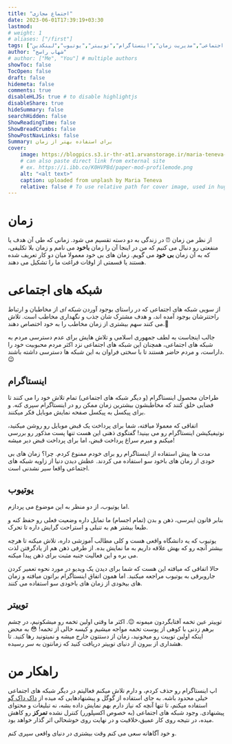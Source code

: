 ```yaml
---
title: "اجتماع مجازی"
date: 2023-06-01T17:39:19+03:30
lastmod: 
# weight: 1
# aliases: ["/first"]
tags: ["شبکه های اجتماعی","مدیریت زمان","اینستاگرام","توییتر","یوتیوب","لینکدین"]
author: "شهاب راسخ"
# author: ["Me", "You"] # multiple authors
showToc: false
TocOpen: false
draft: false
hidemeta: false
comments: true
disableHLJS: true # to disable highlightjs
disableShare: true
hideSummary: false
searchHidden: false
ShowReadingTime: false
ShowBreadCrumbs: false
ShowPostNavLinks: false
Summary: برای استفاده بهتر از زمان
cover:
    image: https://blogpics.s3.ir-thr-at1.arvanstorage.ir/maria-teneva-ag-iDbS3Oog-unsplash.jpg
    # can also paste direct link from external site
    # ex. https://i.ibb.co/K0HVPBd/paper-mod-profilemode.png
    alt: "<alt text>"
    caption: uploaded from unplash by Maria Teneva
    relative: false # To use relative path for cover image, used in hugo Page-bundles
---
```


# زمان
از نظر من زمان ⏰ در زندگی به دو دسته تقسیم می شود. زمانی که طی آن هدف یا منفعتی رو دنبال می کنیم که من در اینجا آن را زمان **باخود** می نامم و زمان بلا تکلیفی، که به آن زمان **بی خود** می گویم. زمان های بی خود معمولا میان دو کار تعریف شده هستند یا قسمتی از اوقات فراغت ما را تشکیل می دهند.

# شبکه های اجتماعی
از سویی شبکه های اجتماعی که در راستای بوجود آوردن *شبکه ای* از مخاطبان و ارتباط راحتترشان بوجود آمده اند، و هدف مشترک شان جذب و نگهداری مخاطب است. تلاش می کنند سهم بیشتری از زمان مخاطب را به خود اختصاص دهند.🤔

جالب اینجاست به لطف جمهوری اسلامی و تلاش هایش برای عدم دسترسی مردم به شبکه های اجتماعی، همچنان این شبکه های اجتماعی نزد اکثر مردم محبوبیت خود را داراست، و مردم حاضر هستند تا با سختی فراوان به این شبکه ها دسترسی داشته باشند.😉


## اینستاگرام
طراحان محصول اینستاگرام (و دیگر شبکه های اجتماعی) تمام تلاش خود را می کنند تا فضایی خلق کنند که مخاطبشون بیشترین زمان ممکن رو در اینستاگرام سپری کنه. و برای پیکسل به پیکسل صفحه نمایش موبایل فکر میکنند.

اتفاقی که معمولا میافته، شما برای پرداخت یک قبض موبایل رو روشن میکنید، نوتیفیکیشن اینستاگرام رو می بینید! گفتگوی ذهنی این هست تنها پست مذکور رو بررسی میکنم و میرم سراغ پرداخت قبض، اما برای پرداخت قبض دیر میشه!

مدت ها پیش استفاده از اینستاگرام رو برای خودم ممنوع کردم. چرا؟ زمان های بی خودی از زمان های باخود سو استفاده می کردند. عطش دیدن دنیا از زاویه شبکه های اجتماعی واقعا سیر نشدنی است.


## یوتیوب
اما یوتیوب، از دو منظر به این موضوع می پردازم.

بنابر قانون اینرسی، ذهن و بدن (تمام اجسام) ما تمایل داره وضعیت فعلی رو حفظ کنه و طبعا بیشتر هم به تنبلی و استراحت گرایش داره تا تحرک.


یوتیوب که یه دانشگاه واقعی هست و کلی مطالب آموزشی داره،‌ تلاش میکنه تا هرچه بیشتر آنچه رو که بهش علاقه داریم به ما نمایش بده. از طرفی ذهن هم از یادگرفتن لذت می بره و این فعالیت جنبه مثبت برای ذهن پیدا میکنه.

حالا اتفاقی که میافته این هست که شما برای دیدن یک ویدیو در مورد نحوه تعمیر کردن جاروبرقی به یوتیوب مراجعه میکنید. اما همون اتفاق اینستاگرام براتون میافته و زمان های بیخودی از زمان های باخودی سو استفاده می کنند.

## توییتر
توییتر عین تخمه آفتابگردون میمونه 😉. اکثر ما وقتی اولین تخمه رو میشکونیم، در چشم برهم زدنی با کوهی از پوست تخمه مواجه میشیم و کیسه خالی از تخمه! 😳
به محض اینکه اولین توییت رو میخونید، زمان از دستتون خارج میشه و نمیتونید رها کنید. تا هشداری از بیرون از دنیای توییتر دریافت کنید که زمانتون به سر رسیده.

# راهکار من
اپ اینستاگرام رو حذف کردم، و دارم تلاش میکنم فعالیتم در دیگر شبکه های اجتماعی خیلی محدود باشه. به جای استفاده از گوگل و پیشنهادهایی که میده از [داک داک گو](https://duckduckgo.com/) استفاده میکنم، تا تنها آنچه که نیاز دارم بهم نمایش داده بشه، نه تبلیغات و محتوای پیشنهادی. وجود شبکه های اجتماعی (به خصوص اکسپلورر) کنترل نشده **تمرکز** رو کاهش میده، در نتیجه روی کار عمیق،‌خلاقیت و در نهایت روی خوشحالی اثر گذار خواهد بود.

و خود آگاهانه سعی می کنم وقت بیشتری در دنیای واقعی سپری کنم.

